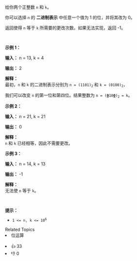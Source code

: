<p>给你两个正整数 <code>n</code> 和 <code>k</code>。</p>

<p>你可以选择 <code>n</code> 的 <strong>二进制表示</strong> 中任意一个值为 1 的位，并将其改为 0。</p>

<p>返回使得 <code>n</code> 等于 <code>k</code> 所需要的更改次数。如果无法实现，返回 -1。</p>

<p>&nbsp;</p>

<p><strong class="example">示例 1：</strong></p>

<div class="example-block"> 
 <p><strong>输入：</strong> <span class="example-io">n = 13, k = 4</span></p> 
</div>

<p><strong>输出：</strong> <span class="example-io">2</span></p>

<p><strong>解释：</strong><br /> 最初，<code>n</code> 和 <code>k</code> 的二进制表示分别为 <code>n = (1101)<sub>2</sub></code> 和 <code>k = (0100)<sub>2</sub></code>，</p>

<p>我们可以改变 <code>n</code> 的第一位和第四位。结果整数为 <code>n = (<u><strong>0</strong></u>10<u><strong>0</strong></u>)<sub>2</sub> = k</code>。</p>

<p><strong class="example">示例 2：</strong></p>

<div class="example-block"> 
 <p><strong>输入：</strong> <span class="example-io">n = 21, k = 21</span></p> 
</div>

<p><strong>输出：</strong> <span class="example-io">0</span></p>

<p><strong>解释：</strong><br /> <code>n</code> 和 <code>k</code> 已经相等，因此不需要更改。</p>

<p><strong class="example">示例 3：</strong></p>

<div class="example-block"> 
 <p><strong>输入：</strong> <span class="example-io">n = 14, k = 13</span></p> 
</div>

<p><strong>输出：</strong> <span class="example-io">-1</span></p>

<p><strong>解释：</strong><br /> 无法使 <code>n</code> 等于 <code>k</code>。</p>

<p>&nbsp;</p>

<p><strong>提示：</strong></p>

<ul> 
 <li><code>1 &lt;= n, k &lt;= 10<sup>6</sup></code></li> 
</ul>

<div><div>Related Topics</div><div><li>位运算</li></div></div><br><div><li>👍 33</li><li>👎 0</li></div>